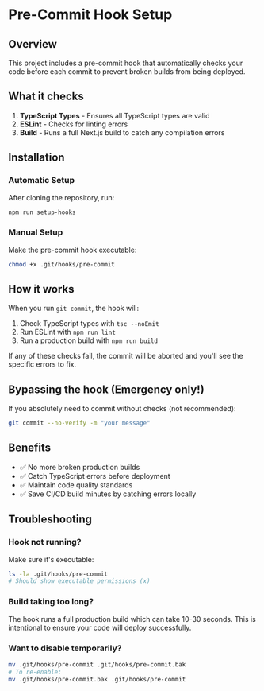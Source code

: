 # Pre-Commit Hook Setup

## Overview
This project includes a pre-commit hook that automatically checks your code before each commit to prevent broken builds from being deployed.

## What it checks
1. **TypeScript Types** - Ensures all TypeScript types are valid
2. **ESLint** - Checks for linting errors
3. **Build** - Runs a full Next.js build to catch any compilation errors

## Installation

### Automatic Setup
After cloning the repository, run:
```bash
npm run setup-hooks
```

### Manual Setup
Make the pre-commit hook executable:
```bash
chmod +x .git/hooks/pre-commit
```

## How it works
When you run `git commit`, the hook will:
1. Check TypeScript types with `tsc --noEmit`
2. Run ESLint with `npm run lint`
3. Run a production build with `npm run build`

If any of these checks fail, the commit will be aborted and you'll see the specific errors to fix.

## Bypassing the hook (Emergency only!)
If you absolutely need to commit without checks (not recommended):
```bash
git commit --no-verify -m "your message"
```

## Benefits
- ✅ No more broken production builds
- ✅ Catch TypeScript errors before deployment
- ✅ Maintain code quality standards
- ✅ Save CI/CD build minutes by catching errors locally

## Troubleshooting

### Hook not running?
Make sure it's executable:
```bash
ls -la .git/hooks/pre-commit
# Should show executable permissions (x)
```

### Build taking too long?
The hook runs a full production build which can take 10-30 seconds. This is intentional to ensure your code will deploy successfully.

### Want to disable temporarily?
```bash
mv .git/hooks/pre-commit .git/hooks/pre-commit.bak
# To re-enable:
mv .git/hooks/pre-commit.bak .git/hooks/pre-commit
```
